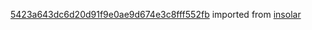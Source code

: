 [5423a643dc6d20d91f9e0ae9d674e3c8fff552fb](https://github.com/insolar/insolar/commit/5423a643dc6d20d91f9e0ae9d674e3c8fff552fb) imported from [insolar](https://github.com/insolar/insolar)
